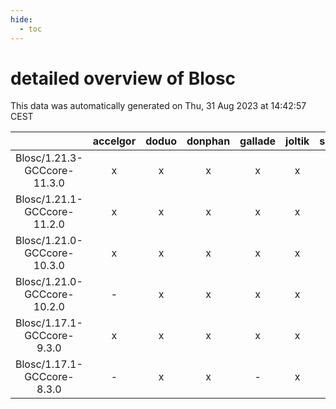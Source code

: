 ```yaml
---
hide:
  - toc
---
```


detailed overview of Blosc
==========================


This data was automatically generated on Thu, 31 Aug 2023 at 14:42:57 CEST  

| |accelgor|doduo|donphan|gallade|joltik|skitty|swalot|victini|
| :---: | :---: | :---: | :---: | :---: | :---: | :---: | :---: | :---: |
|Blosc/1.21.3-GCCcore-11.3.0|x|x|x|x|x|x|x|x|
|Blosc/1.21.1-GCCcore-11.2.0|x|x|x|x|x|x|x|x|
|Blosc/1.21.0-GCCcore-10.3.0|x|x|x|x|x|x|x|x|
|Blosc/1.21.0-GCCcore-10.2.0|-|x|x|x|x|x|x|x|
|Blosc/1.17.1-GCCcore-9.3.0|x|x|x|x|x|x|x|x|
|Blosc/1.17.1-GCCcore-8.3.0|-|x|x|-|x|x|-|x|
